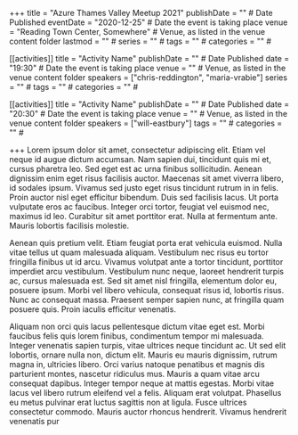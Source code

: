 +++
title = "Azure Thames Valley Meetup 2021"
publishDate = "" # Date Published
eventDate = "2020-12-25" # Date the event is taking place
venue = "Reading Town Center, Somewhere" # Venue, as listed in the venue content folder
lastmod = "" #
series = "" # 
tags = "" #
categories = "" #

[[activities]]
title = "Activity Name"
publishDate = "" # Date Published
date = "19:30" # Date the event is taking place
venue = "" # Venue, as listed in the venue content folder
speakers = ["chris-reddington", "maria-vrabie"]
series = "" # 
tags = "" #
categories = "" #

[[activities]]
title = "Activity Name"
publishDate = "" # Date Published
date = "20:30" # Date the event is taking place
venue = "" # Venue, as listed in the venue content folder
speakers = ["will-eastbury"]
tags = "" #
categories = "" #

+++
Lorem ipsum dolor sit amet, consectetur adipiscing elit. Etiam vel neque id augue dictum accumsan. Nam sapien dui, tincidunt quis mi et, cursus pharetra leo. Sed eget est ac urna finibus sollicitudin. Aenean dignissim enim eget risus facilisis auctor. Maecenas sit amet viverra libero, id sodales ipsum. Vivamus sed justo eget risus tincidunt rutrum in in felis. Proin auctor nisl eget efficitur bibendum. Duis sed facilisis lacus. Ut porta vulputate eros ac faucibus. Integer orci tortor, feugiat vel euismod nec, maximus id leo. Curabitur sit amet porttitor erat. Nulla at fermentum ante. Mauris lobortis facilisis molestie.

Aenean quis pretium velit. Etiam feugiat porta erat vehicula euismod. Nulla vitae tellus ut quam malesuada aliquam. Vestibulum nec risus eu tortor fringilla finibus ut id arcu. Vivamus volutpat ante a tortor tincidunt, porttitor imperdiet arcu vestibulum. Vestibulum nunc neque, laoreet hendrerit turpis ac, cursus malesuada est. Sed sit amet nisl fringilla, elementum dolor eu, posuere ipsum. Morbi vel libero vehicula, consequat risus id, lobortis risus. Nunc ac consequat massa. Praesent semper sapien nunc, at fringilla quam posuere quis. Proin iaculis efficitur venenatis.

Aliquam non orci quis lacus pellentesque dictum vitae eget est. Morbi faucibus felis quis lorem finibus, condimentum tempor mi malesuada. Integer venenatis sapien turpis, vitae ultrices neque tincidunt ac. Ut sed elit lobortis, ornare nulla non, dictum elit. Mauris eu mauris dignissim, rutrum magna in, ultricies libero. Orci varius natoque penatibus et magnis dis parturient montes, nascetur ridiculus mus. Mauris a quam vitae arcu consequat dapibus. Integer tempor neque at mattis egestas. Morbi vitae lacus vel libero rutrum eleifend vel a felis. Aliquam erat volutpat. Phasellus eu metus pulvinar erat luctus sagittis non at ligula. Fusce ultrices consectetur commodo. Mauris auctor rhoncus hendrerit. Vivamus hendrerit venenatis pur